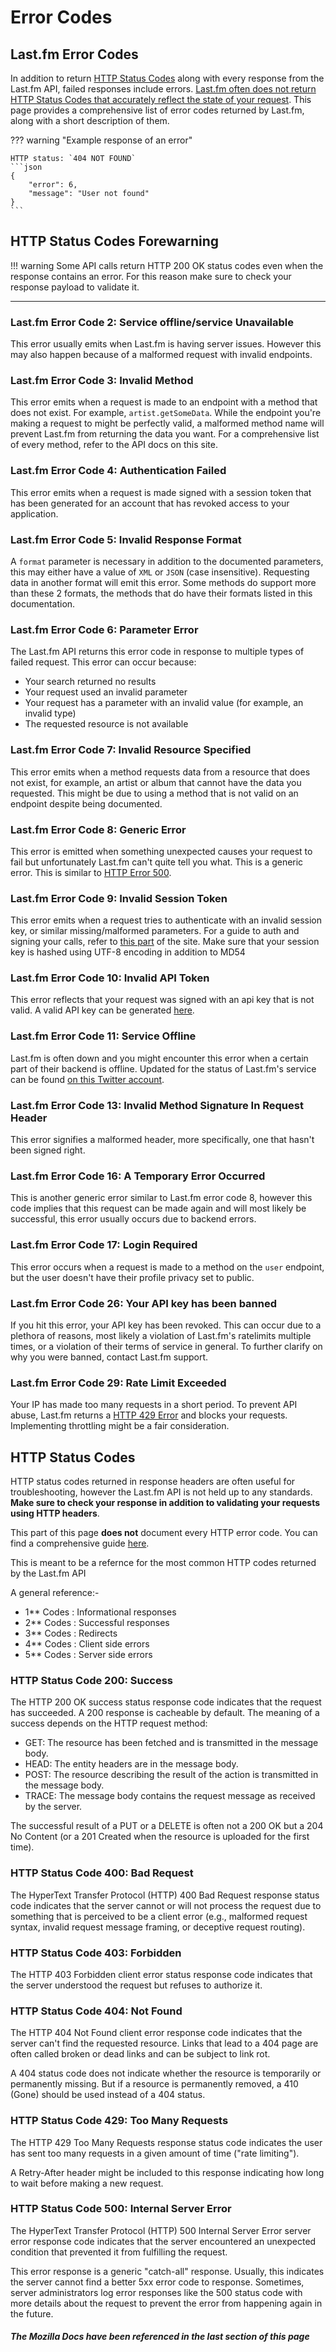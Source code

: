 # Error Codes

## Last.fm Error Codes

In addition to return [HTTP Status Codes](https://developer.mozilla.org/en-US/docs/Web/HTTP/Status) along with every response from the Last.fm API, failed responses include errors. [Last.fm often does not return HTTP Status Codes that accurately reflect the state of your request](https://lastfm-docs.github.io/api-docs/bugs/#status-codes).
This page provides a comprehensive list of error codes returned by Last.fm, along with a short description of them.

??? warning "Example response of an error"

    HTTP status: `404 NOT FOUND`
    ```json
    {
        "error": 6,
        "message": "User not found"
    }
    ```

## HTTP Status Codes Forewarning

!!! warning 
    Some API calls return HTTP 200 OK status codes even when the response contains an error. For this reason make sure to check your response payload to validate it.

---

### Last.fm Error Code 2: Service offline/service Unavailable

This error usually emits when Last.fm is having server issues. However this may also happen because of a malformed request with invalid endpoints.

### Last.fm Error Code 3: Invalid Method

This error emits when a request is made to an endpoint with a method that does not exist. For example, `artist.getSomeData`. While the endpoint you're making a request to might be perfectly valid, a malformed method name will prevent Last.fm from returning the data you want. For a comprehensive list of every method, refer to the API docs on this site.

### Last.fm Error Code 4: Authentication Failed

This error emits when a request is made signed with a session token that has been generated for an account that has revoked access to your application.

### Last.fm Error Code 5: Invalid Response Format

A `format` parameter is necessary in addition to the documented parameters, this may either have a value of `XML` or `JSON` (case insensitive). Requesting data in another format will emit this error. Some methods do support more than these 2 formats, the methods that do have their formats listed in this documentation.

### Last.fm Error Code 6: Parameter Error

The Last.fm API returns this error code in response to multiple types of failed request. This error can occur because:

- Your search returned no results
- Your request used an invalid parameter
- Your request has a parameter with an invalid value (for example, an invalid type)
- The requested resource is not available

### Last.fm Error Code 7: Invalid Resource Specified

This error emits when a method requests data from a resource that does not exist, for example, an artist or album that cannot have the data you requested. This might be due to using a method that is not valid on an endpoint despite being documented.

### Last.fm Error Code 8: Generic Error

This error is emitted when something unexpected causes your request to fail but unfortunately Last.fm can't quite tell you what. This is a generic error. This is similar to [HTTP Error 500](https://developer.mozilla.org/en-US/docs/Web/HTTP/Status/500).

### Last.fm Error Code 9: Invalid Session Token

This error emits when a request tries to authenticate with an invalid session key, or similar missing/malformed parameters. For a guide to auth and signing your calls, refer to [this part](https://lastfm-docs.github.io/api-docs/auth/signature/) of the site. Make sure that your session key is hashed using UTF-8 encoding in addition to MD54

### Last.fm Error Code 10: Invalid API Token

This error reflects that your request was signed with an api key that is not valid. A valid API key can be generated [here](https://www.last.fm/api/account/create).

### Last.fm Error Code 11: Service Offline

Last.fm is often down and you might encounter this error when a certain part of their backend is offline. Updated for the status of Last.fm's service can be found [on this Twitter account](https://twitter.com/lastfmstatus).

### Last.fm Error Code 13: Invalid Method Signature In Request Header

This error signifies a malformed header, more specifically, one that hasn't been signed right.

### Last.fm Error Code 16: A Temporary Error Occurred

This is another generic error similar to Last.fm error code 8, however this code implies that this request can be made again and will most likely be successful, this error usually occurs due to backend errors.

### Last.fm Error Code 17: Login Required

This error occurs when a request is made to a method on the `user` endpoint, but the user doesn't have their profile privacy set to public.

### Last.fm Error Code 26: Your API key has been banned

If you hit this error, your API key has been revoked. This can occur due to a plethora of reasons, most likely a violation of Last.fm's ratelimits multiple times, or a violation of their terms of service in general. To further clarify on why you were banned, contact Last.fm support.

### Last.fm Error Code 29: Rate Limit Exceeded

Your IP has made too many requests in a short period. To prevent API abuse, Last.fm returns a [HTTP 429 Error](https://developer.mozilla.org/en-US/docs/Web/HTTP/Status/429) and blocks your requests. Implementing throttling might be a fair consideration.

## HTTP Status Codes

HTTP status codes returned in response headers are often useful for troubleshooting, however the Last.fm API is not held up to any standards. ****Make sure to check your response in addition to validating your requests using HTTP headers****.

This part of this page **does not** document every HTTP error code. You can find a comprehensive guide [here](https://developer.mozilla.org/en-US/docs/Web/HTTP/Status).

This is meant to be a refernce for the most common HTTP codes returned by the Last.fm API

A general reference:-

- 1\*\* Codes : Informational responses
- 2\*\* Codes : Successful responses
- 3\*\* Codes : Redirects
- 4\*\* Codes : Client side errors
- 5\*\* Codes : Server side errors

### HTTP Status Code 200: Success

The HTTP 200 OK success status response code indicates that the request has succeeded. A 200 response is cacheable by default.
The meaning of a success depends on the HTTP request method:

- GET: The resource has been fetched and is transmitted in the message body.
- HEAD: The entity headers are in the message body.
- POST: The resource describing the result of the action is transmitted in the message body.
- TRACE: The message body contains the request message as received by the server.

The successful result of a PUT or a DELETE is often not a 200 OK but a 204 No Content (or a 201 Created when the resource is uploaded for the first time).

### HTTP Status Code 400: Bad Request

The HyperText Transfer Protocol (HTTP) 400 Bad Request response status code indicates that the server cannot or will not process the request due to something that is perceived to be a client error (e.g., malformed request syntax, invalid request message framing, or deceptive request routing).

### HTTP Status Code 403: Forbidden

The HTTP 403 Forbidden client error status response code indicates that the server understood the request but refuses to authorize it.

### HTTP Status Code 404: Not Found

The HTTP 404 Not Found client error response code indicates that the server can't find the requested resource. Links that lead to a 404 page are often called broken or dead links and can be subject to link rot.

A 404 status code does not indicate whether the resource is temporarily or permanently missing. But if a resource is permanently removed, a 410 (Gone) should be used instead of a 404 status.

### HTTP Status Code 429: Too Many Requests

The HTTP 429 Too Many Requests response status code indicates the user has sent too many requests in a given amount of time ("rate limiting").

A Retry-After header might be included to this response indicating how long to wait before making a new request.

### HTTP Status Code 500: Internal Server Error

The HyperText Transfer Protocol (HTTP) 500 Internal Server Error server error response code indicates that the server encountered an unexpected condition that prevented it from fulfilling the request.

This error response is a generic "catch-all" response. Usually, this indicates the server cannot find a better 5xx error code to response. Sometimes, server administrators log error responses like the 500 status code with more details about the request to prevent the error from happening again in the future.

##### The Mozilla Docs have been referenced in the last section of this page
